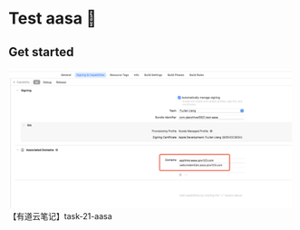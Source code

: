 # Test aasa 👋

## Get started

<p><img src='demo/1.png' width="500' /></p>

- [【有道云笔记】task-21-aasa](https://note.youdao.com/s/1OHys8Mn)
